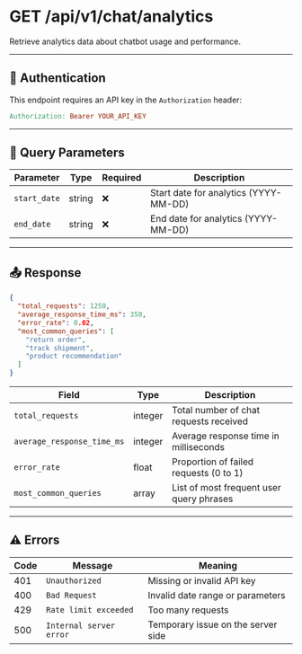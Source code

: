 # GET /api/v1/chat/analytics

Retrieve analytics data about chatbot usage and performance.

---

## 🔐 Authentication

This endpoint requires an API key in the `Authorization` header:

```makefile
Authorization: Bearer YOUR_API_KEY
```

---

## 🧾 Query Parameters

| Parameter     | Type   | Required | Description                          |
|---------------|--------|----------|------------------------------------|
| `start_date`  | string | ❌        | Start date for analytics (YYYY-MM-DD) |
| `end_date`    | string | ❌        | End date for analytics (YYYY-MM-DD)   |

---

## 📤 Response

```json
{
  "total_requests": 1250,
  "average_response_time_ms": 350,
  "error_rate": 0.02,
  "most_common_queries": [
    "return order",
    "track shipment",
    "product recommendation"
  ]
}
```

| Field                      | Type    | Description                              |
| -------------------------- | ------- | ---------------------------------------- |
| `total_requests`           | integer | Total number of chat requests received   |
| `average_response_time_ms` | integer | Average response time in milliseconds    |
| `error_rate`               | float   | Proportion of failed requests (0 to 1)   |
| `most_common_queries`      | array   | List of most frequent user query phrases |

---

## ⚠️ Errors

| Code | Message                 | Meaning                            |
| ---- | ----------------------- | ---------------------------------- |
| 401  | `Unauthorized`          | Missing or invalid API key         |
| 400  | `Bad Request`           | Invalid date range or parameters   |
| 429  | `Rate limit exceeded`   | Too many requests                  |
| 500  | `Internal server error` | Temporary issue on the server side |
